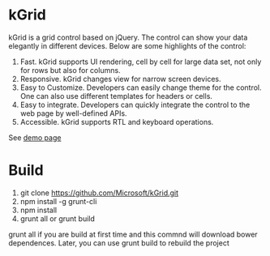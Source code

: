 # kGrid
kGrid is a grid control based on jQuery.  The control can show your data elegantly in different devices. Below are some highlights of the control:

1. Fast. kGrid supports UI rendering, cell by cell for large data set, not only for rows but also for columns.
2. Responsive. kGrid changes view for narrow screen devices. 
3. Easy to Customize. Developers can easily change theme for the control.  One can also use different templates for headers or cells. 
4. Easy to integrate. Developers can quickly integrate the control to the web page by well-defined APIs.
5. Accessible. kGrid supports RTL and keyboard operations.

See [demo page](http://kgrid.azurewebsites.net/demo.html)

# Build

1. git clone https://github.com/Microsoft/kGrid.git
2. npm install -g grunt-cli
3. npm install
4. grunt all or grunt build

grunt all if you are build at first time and this commnd will download bower dependences. Later, you can use grunt build to rebuild the project
